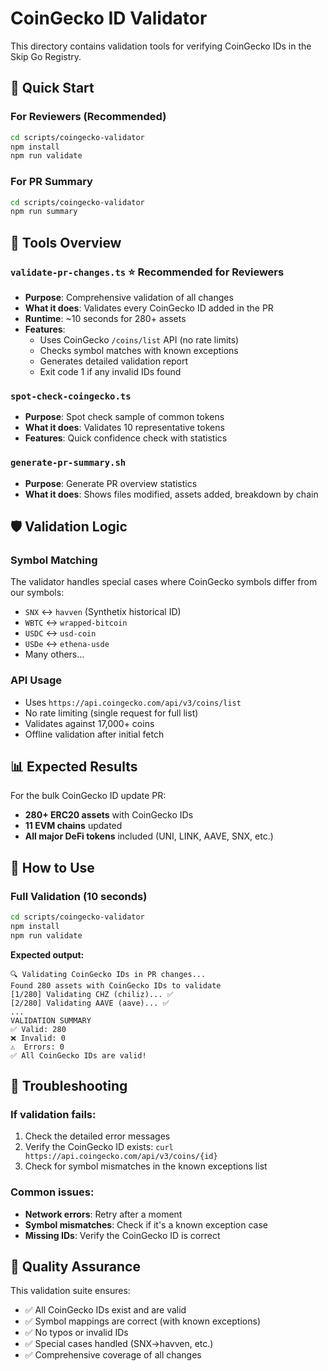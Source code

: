 # CoinGecko ID Validator

This directory contains validation tools for verifying CoinGecko IDs in the Skip Go Registry.

## 🚀 Quick Start

### For Reviewers (Recommended)
```bash
cd scripts/coingecko-validator
npm install
npm run validate
```

### For PR Summary
```bash
cd scripts/coingecko-validator
npm run summary
```

## 📁 Tools Overview

### `validate-pr-changes.ts` ⭐ **Recommended for Reviewers**
- **Purpose**: Comprehensive validation of all changes
- **What it does**: Validates every CoinGecko ID added in the PR
- **Runtime**: ~10 seconds for 280+ assets
- **Features**:
  - Uses CoinGecko `/coins/list` API (no rate limits)
  - Checks symbol matches with known exceptions
  - Generates detailed validation report
  - Exit code 1 if any invalid IDs found

### `spot-check-coingecko.ts`
- **Purpose**: Spot check sample of common tokens
- **What it does**: Validates 10 representative tokens
- **Features**: Quick confidence check with statistics

### `generate-pr-summary.sh`
- **Purpose**: Generate PR overview statistics
- **What it does**: Shows files modified, assets added, breakdown by chain

## 🛡️ Validation Logic

### Symbol Matching
The validator handles special cases where CoinGecko symbols differ from our symbols:

- `SNX` ↔ `havven` (Synthetix historical ID)
- `WBTC` ↔ `wrapped-bitcoin`
- `USDC` ↔ `usd-coin`
- `USDe` ↔ `ethena-usde`
- Many others...

### API Usage
- Uses `https://api.coingecko.com/api/v3/coins/list`
- No rate limiting (single request for full list)
- Validates against 17,000+ coins
- Offline validation after initial fetch

## 📊 Expected Results

For the bulk CoinGecko ID update PR:
- **280+ ERC20 assets** with CoinGecko IDs
- **11 EVM chains** updated
- **All major DeFi tokens** included (UNI, LINK, AAVE, SNX, etc.)

## 🔧 How to Use

### Full Validation (10 seconds)
```bash
cd scripts/coingecko-validator
npm install
npm run validate
```
**Expected output:**
```
🔍 Validating CoinGecko IDs in PR changes...
Found 280 assets with CoinGecko IDs to validate
[1/280] Validating CHZ (chiliz)... ✅
[2/280] Validating AAVE (aave)... ✅
...
VALIDATION SUMMARY
✅ Valid: 280
❌ Invalid: 0
⚠️  Errors: 0
✅ All CoinGecko IDs are valid!
```

## 🚨 Troubleshooting

### If validation fails:
1. Check the detailed error messages
2. Verify the CoinGecko ID exists: `curl https://api.coingecko.com/api/v3/coins/{id}`
3. Check for symbol mismatches in the known exceptions list

### Common issues:
- **Network errors**: Retry after a moment
- **Symbol mismatches**: Check if it's a known exception case
- **Missing IDs**: Verify the CoinGecko ID is correct

## 🎯 Quality Assurance

This validation suite ensures:
- ✅ All CoinGecko IDs exist and are valid
- ✅ Symbol mappings are correct (with known exceptions)
- ✅ No typos or invalid IDs
- ✅ Special cases handled (SNX→havven, etc.)
- ✅ Comprehensive coverage of all changes